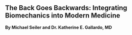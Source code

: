 <div class="title-page">
  <h1 id="ref-title-page" style="visibility: hidden; height: 0; margin: 0; padding: 0;">Title Page</h1>
  <h2>The Back Goes Backwards: Integrating Biomechanics into Modern Medicine</h2>
  <p><strong>By Michael Seiler and Dr. Katherine E. Gallardo, MD</strong></p>
</div>